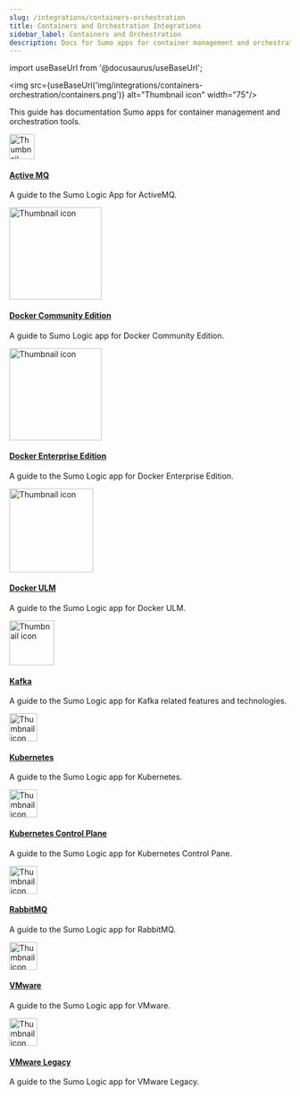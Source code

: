 ```yaml
---
slug: /integrations/containers-orchestration
title: Containers and Orchestration Integrations
sidebar_label: Containers and Orchestration
description: Docs for Sumo apps for container management and orchestration tools.
---
```


import useBaseUrl from '@docusaurus/useBaseUrl';

<img src={useBaseUrl('img/integrations/containers-orchestration/containers.png')} alt="Thumbnail icon" width="75"/>

This guide has documentation Sumo apps for container management and orchestration tools.  

<div className="box-wrapper" markdown="1">
<div className="box smallbox1 card">
  <div className="container">
  <img src={useBaseUrl('img/integrations/containers-orchestration/activemq.png')} alt="Thumbnail icon" width="45"/>
  <h4><a href="/docs/integrations/containers-orchestration/activemq">Active MQ</a></h4>
  <p>A guide to the Sumo Logic App for ActiveMQ.</p>
  </div>
</div>
<div className="box smallbox2 card">
  <div className="container">
  <img src={useBaseUrl('img/integrations/containers-orchestration/docker.png')} alt="Thumbnail icon" width="165"/>
  <h4><a href="/docs/integrations/containers-orchestration/docker-community-edition">Docker Community Edition</a></h4>
  <p>A guide to Sumo Logic app for Docker Community Edition.</p>
  </div>
</div>
    <div className="box smallbox3 card">
      <div className="container">
      <img src={useBaseUrl('img/integrations/containers-orchestration/docker.png')} alt="Thumbnail icon" width="165"/>
      <h4><a href="/docs/integrations/containers-orchestration/docker-enterprise-edition">Docker Enterprise Edition</a></h4>
      <p>A guide to the Sumo Logic app for Docker Enterprise Edition.</p>
      </div>
    </div>
    <div className="box smallbox4 card">
      <div className="container">
      <img src={useBaseUrl('img/integrations/containers-orchestration/docker.png')} alt="Thumbnail icon" width="150"/>
      <h4><a href="/docs/integrations/containers-orchestration/docker-ulm">Docker ULM</a></h4>
      <p>A guide to the Sumo Logic app for Docker ULM.</p>
      </div>
    </div>
    <div className="box smallbox5 card">
      <div className="container">
      <img src={useBaseUrl('img/integrations/containers-orchestration/kafka.png')} alt="Thumbnail icon" width="80"/>
      <h4><a href="/docs/integrations/containers-orchestration/kafka">Kafka</a></h4>
      <p>A guide to the Sumo Logic app for Kafka related features and technologies.</p>
      </div>
    </div>
    <div className="box smallbox6 card">
      <div className="container">
      <img src={useBaseUrl('img/integrations/containers-orchestration/k8s.png')} alt="Thumbnail icon" width="50"/>
      <h4><a href="/docs/integrations/containers-orchestration/kubernetes">Kubernetes</a></h4>
      <p>A guide to the Sumo Logic app for Kubernetes.</p>
      </div>
    </div>
    <div className="box smallbox7 card">
      <div className="container">
      <img src={useBaseUrl('img/integrations/containers-orchestration/k8s.png')} alt="Thumbnail icon" width="50"/>
      <h4><a href="/docs/integrations/containers-orchestration/kubernetes-control-plane">Kubernetes Control Plane</a></h4>
      <p>A guide to the Sumo Logic app for Kubernetes Control Pane.</p>
      </div>
    </div>
    <div className="box smallbox8 card">
      <div className="container">
      <img src={useBaseUrl('img/integrations/containers-orchestration/rabbitmq.png')} alt="Thumbnail icon" width="50"/>
      <h4><a href="/docs/integrations/containers-orchestration/rabbitmq">RabbitMQ</a></h4>
      <p>A guide to the Sumo Logic app for RabbitMQ.</p>
      </div>
    </div>
    <div className="box smallbox9 card">
      <div className="container">
      <img src={useBaseUrl('img/integrations/containers-orchestration/vmware.png')} alt="Thumbnail icon" width="50"/>
      <h4><a href="/docs/integrations/containers-orchestration/vmware">VMware</a></h4>
      <p>A guide to the Sumo Logic app for VMware.</p>
      </div>
    </div>
    <div className="box smallbox10 card">
      <div className="container">
      <img src={useBaseUrl('img/integrations/containers-orchestration/vmware.png')} alt="Thumbnail icon" width="50"/>
      <h4><a href="/docs/integrations/containers-orchestration/vmware-legacy">VMware Legacy</a></h4>
      <p>A guide to the Sumo Logic app for VMware Legacy.</p>
      </div>
    </div>
  </div>
